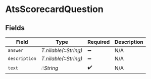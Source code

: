 # AtsScorecardQuestion


## Fields

| Field                 | Type                  | Required              | Description           |
| --------------------- | --------------------- | --------------------- | --------------------- |
| `answer`              | *T.nilable(::String)* | :heavy_minus_sign:    | N/A                   |
| `description`         | *T.nilable(::String)* | :heavy_minus_sign:    | N/A                   |
| `text`                | *::String*            | :heavy_check_mark:    | N/A                   |